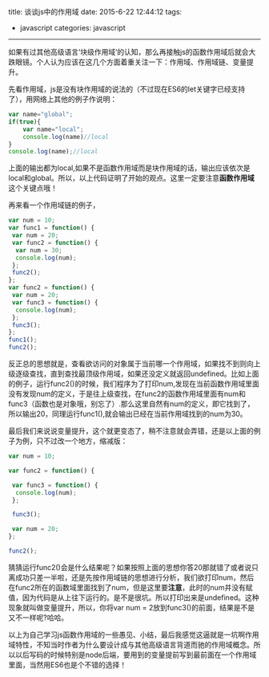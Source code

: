 title: 谈谈js中的作用域
date: 2015-6-22 12:44:12
tags:
- javascript 
categories: javascript
---
如果有过其他高级语言‘块级作用域’的认知，那么再接触js的函数作用域后就会大跌眼镜。个人认为应该在这几个方面着重关注一下：作用域、作用域链、变量提升。

先看作用域，js是没有块作用域的说法的（不过现在ES6的let关键字已经支持了），用网络上其他的例子作说明：

```javascript
var name="global";
if(true){
    var name="local";
    console.log(name)//local
}
console.log(name);//local
```

上面的输出都为local,如果不是函数作用域而是块作用域的话，输出应该依次是local和global。所以，以上代码证明了开始的观点。这里一定要注意**函数作用域**这个关键点哦！<!-- more -->

再来看一个作用域链的例子，

```javascript
var num = 10;
var func1 = function() {
 var num = 20;
 var func2 = function() {
  var num = 30;
  console.log(num);
 };
 func2();
};
var func2 = function() {
 var num = 20;
 var func3 = function() {
  console.log(num);
 };
 func3();
};
func1();
func2();
```

反正总的思想就是，查看欲访问的对象属于当前哪一个作用域，如果找不到则向上级逐级查找，直到查找最顶级作用域，如果还没定义就返回undefined。比如上面的例子，运行func2()的时候，我们程序为了打印num,发现在当前函数作用域里面没有发现num的定义，于是往上级查找，在func2的函数作用域里面有num和func3（函数也是对象哦，别忘了）.那么这里自然有num的定义，即它找到了，所以输出20，同理运行func1(),就会输出已经在当前作用域找到的num为30。

最后我们来说说变量提升，这个就更变态了，稍不注意就会弄错，还是以上面的例子为例，只不过改一个地方，缩减版：

```javascript
var num = 10;

var func2 = function() {

 var func3 = function() {
  console.log(num);
 };

 func3();

 var num = 20;
};

func2();

```

猜猜运行func2()会是什么结果呢？如果按照上面的思想你答20那就错了或者说只离成功只差一半啦，还是先按作用域链的思想进行分析，我们欲打印num，然后在func2所在的函数域里面找到了num，但是这里要**注意**，此时的num并没有赋值，因为代码是从上往下运行的。是不是很坑。所以打印出来是undefined。这种现象就叫做变量提升，所以，你将var num = 2放到func3()的前面，结果是不是又不一样呢?哈哈。

以上为自己学习js函数作用域的一些愚见、小结，最后我感觉这逼就是一坑啊作用域特性，不知当时作者为什么要设计成与其他高级语言背道而驰的作用域概念。所以以后写码的时候特别是node后端，要用到的变量提前写到最前面在一个作用域里面，当然用ES6也是个不错的选择！

